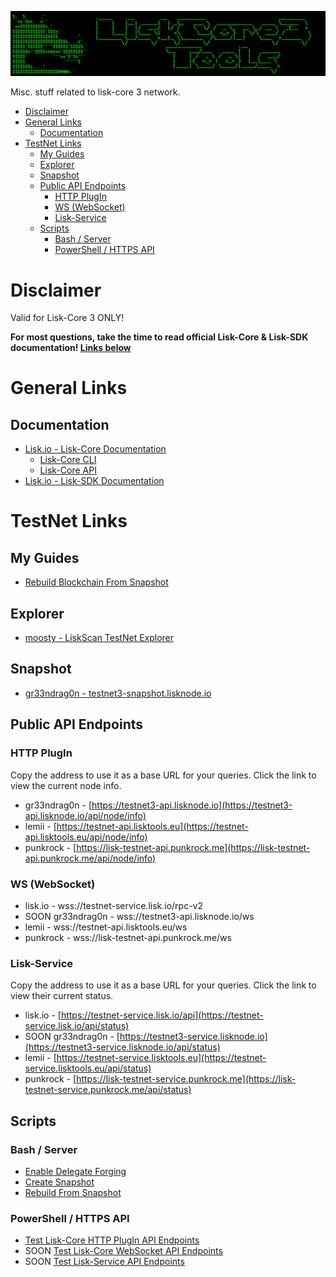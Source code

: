 ![##Images_README_Header##](./PNG/Header.png)

Misc. stuff related to lisk-core 3 network.

- [Disclaimer](#disclaimer)
- [General Links](#general-links)
  - [Documentation](#documentation)
- [TestNet Links](#testnet-links)
  - [My Guides](#my-guides)
  - [Explorer](#explorer)
  - [Snapshot](#snapshot)
  - [Public API Endpoints](#public-api-endpoints)
    - [HTTP PlugIn](#http-plugin)
    - [WS (WebSocket)](#ws-websocket)
    - [Lisk-Service](#lisk-service)
  - [Scripts](#scripts)
    - [Bash / Server](#bash--server)
    - [PowerShell / HTTPS API](#powershell--https-api)

# Disclaimer

Valid for Lisk-Core 3 ONLY!

**For most questions, take the time to read official Lisk-Core & Lisk-SDK documentation! [Links below](#documentation)**

# General Links

## Documentation

* [Lisk.io - Lisk-Core Documentation](https://lisk.io/documentation/lisk-core/v3/index.html)
  * [Lisk-Core CLI](https://lisk.io/documentation/lisk-core/v3/reference/cli.html)
  * [Lisk-Core API](https://lisk.io/documentation/lisk-core/v3/reference/api.html)
* [Lisk.io - Lisk-SDK Documentation](https://lisk.io/documentation/lisk-sdk/)

# TestNet Links

## My Guides

* [Rebuild Blockchain From Snapshot](https://github.com/Gr33nDrag0n69/LiskCore3Tools/blob/main/MD/RebuildBlockchainFromSnapshot.md)

## Explorer

* [moosty - LiskScan TestNet Explorer](https://testnet.liskscan.com/)

## Snapshot

* [gr33ndrag0n - testnet3-snapshot.lisknode.io](https://testnet3-snapshot.lisknode.io/)

## Public API Endpoints

### HTTP PlugIn

Copy the address to use it as a base URL for your queries.
Click the link to view the current node info.

* gr33ndrag0n - [https://testnet3-api.lisknode.io](https://testnet3-api.lisknode.io/api/node/info)
* lemii - [https://testnet-api.lisktools.eu](https://testnet-api.lisktools.eu/api/node/info)
* punkrock - [https://lisk-testnet-api.punkrock.me](https://lisk-testnet-api.punkrock.me/api/node/info)

### WS (WebSocket)

* lisk.io - wss://testnet-service.lisk.io/rpc-v2
* SOON gr33ndrag0n - wss://testnet3-api.lisknode.io/ws
* lemii - wss://testnet-api.lisktools.eu/ws
* punkrock - wss://lisk-testnet-api.punkrock.me/ws

### Lisk-Service

Copy the address to use it as a base URL for your queries.
Click the link to view their current status.

* lisk.io - [https://testnet-service.lisk.io/api](https://testnet-service.lisk.io/api/status)
* SOON gr33ndrag0n - [https://testnet3-service.lisknode.io](https://testnet3-service.lisknode.io/api/status)
* lemii - [https://testnet-service.lisktools.eu](https://testnet-service.lisktools.eu/api/status)
* punkrock - [https://lisk-testnet-service.punkrock.me](https://lisk-testnet-service.punkrock.me/api/status)
  
## Scripts

### Bash / Server

* [Enable Delegate Forging](https://raw.githubusercontent.com/Gr33nDrag0n69/LiskCore3Tools/main/SH/lisk-enable-forging.sh)
* [Create Snapshot](https://raw.githubusercontent.com/Gr33nDrag0n69/LiskCore3Tools/main/SH/lisk-create-snapshot.sh)
* [Rebuild From Snapshot](https://raw.githubusercontent.com/Gr33nDrag0n69/LiskCore3Tools/main/SH/lisk-rebuild.sh)

### PowerShell / HTTPS API

* [Test Lisk-Core HTTP PlugIn API Endpoints](https://github.com/Gr33nDrag0n69/LiskCore3Tools/blob/main/PS1/Test-LiskCoreAPI.ps1)
* SOON [Test Lisk-Core WebSocket API Endpoints]()
* SOON [Test Lisk-Service API Endpoints]()

